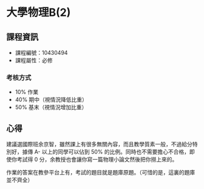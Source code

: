 # 大學物理B(2)

## 課程資訊

* 課程編號：10430494
* 課程屬性：必修

### 考核方式

* 10% 作業
* 40% 期中（視情況降低比重）
* 50% 基末（視情況增加比重）

## 心得

建議選國際班余京智，雖然課上有很多無關內容，而且教學質素一般，不過給分特別好，據傳 A- 以上的同學可以佔到 50% 的比例。同時也不需要擔心不合格，即使你考試得 0 分，余教授也會讓你寫一篇物理小論文然後把你撈上來的。

作業的答案在教參平台上有，考試的題目就是題庫原題。（可惜的是，這裏的題庫並不齊全）
